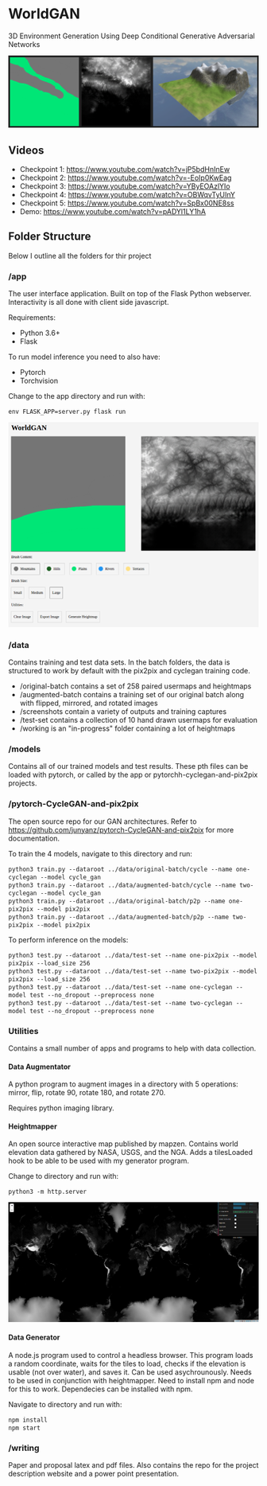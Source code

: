 # WorldGAN

3D Environment Generation Using Deep Conditional Generative Adversarial Networks

![Viz 1](data/screenshots/viz-1.png)

## Videos

- Checkpoint 1: https://www.youtube.com/watch?v=jP5bdHnInEw
- Checkpoint 2: https://www.youtube.com/watch?v=-EoIp0KwEag
- Checkpoint 3: https://www.youtube.com/watch?v=YByEOAzlYIo
- Checkpoint 4: https://www.youtube.com/watch?v=OBWqvTyUInY
- Checkpoint 5: https://www.youtube.com/watch?v=SpBx00NE8ss
- Demo: https://www.youtube.com/watch?v=pADYl1LY1hA

## Folder Structure

Below I outline all the folders for thir project

### /app

The user interface application. Built on top of the Flask Python webserver. Interactivity is all done with client side javascript.

Requirements:

- Python 3.6+
- Flask

To run model inference you need to also have:
- Pytorch
- Torchvision

Change to the app directory and run with:

```
env FLASK_APP=server.py flask run
```

![UI App](data/screenshots/ui-app.png)

### /data

Contains training and test data sets. In the batch folders, the data is structured to work by default with the pix2pix and cyclegan training code.

- /original-batch contains a set of 258 paired usermaps and heightmaps
- /augmented-batch contains a training set of our original batch along with flipped, mirrored, and rotated images
- /screenshots contain a variety of outputs and training captures
- /test-set contains a collection of 10 hand drawn usermaps for evaluation
- /working is an "in-progress" folder containing a lot of heightmaps

### /models

Contains all of our trained models and test results. These pth files can be loaded with pytorch, or called by the app or pytorchh-cyclegan-and-pix2pix projects.

### /pytorch-CycleGAN-and-pix2pix

The open source repo for our GAN architectures. Refer to https://github.com/junyanz/pytorch-CycleGAN-and-pix2pix for more documentation.

To train the 4 models, navigate to this directory and run:

```
python3 train.py --dataroot ../data/original-batch/cycle --name one-cyclegan --model cycle_gan
python3 train.py --dataroot ../data/augmented-batch/cycle --name two-cyclegan --model cycle_gan
python3 train.py --dataroot ../data/original-batch/p2p --name one-pix2pix --model pix2pix
python3 train.py --dataroot ../data/augmented-batch/p2p --name two-pix2pix --model pix2pix
```

To perform inference on the models:

```
python3 test.py --dataroot ../data/test-set --name one-pix2pix --model pix2pix --load_size 256
python3 test.py --dataroot ../data/test-set --name two-pix2pix --model pix2pix --load_size 256
python3 test.py --dataroot ../data/test-set --name one-cyclegan --model test --no_dropout --preprocess none
python3 test.py --dataroot ../data/test-set --name two-cyclegan --model test --no_dropout --preprocess none
```

### Utilities

Contains a small number of apps and programs to help with data collection.

#### Data Augmentator

A python program to augment images in a directory with 5 operations: mirror, flip, rotate 90, rotate 180, and rotate 270.

Requires python imaging library.

#### Heightmapper

An open source interactive map published by mapzen. Contains world elevation data gathered by NASA, USGS, and the NGA. Adds a tilesLoaded hook to be able to be used with my generator program.

Change to directory and run with:

```
python3 -m http.server
```

![Heightmapper](data/screenshots/heightmapper.png)

#### Data Generator

A node.js program used to control a headless browser. This program loads a random coordinate, waits for the tiles to load, checks if the elevation is usable (not over water), and saves it. Can be used asychrounously. Needs to be used in conjunction with heightmapper. Need to install npm and node for this to work. Dependecies can be installed with npm.

Navigate to directory and run with:

```
npm install
npm start
```

### /writing

Paper and proposal latex and pdf files. Also contains the repo for the project description website and a power point presentation.